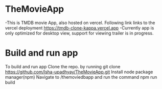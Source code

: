 ﻿# TheMovieApp
-This is TMDB movie App, also hosted on vercel. Following link links to the vercel deployment https://tmdb-clone-kappa.vercel.app
-Currently app is only optimized for desktop view, support for viewing trailer is in progress.
# Build and run app
To build and run app
Clone the repo. by running git clone https://github.com/Isha-upadhyay/TheMovieApp.git
Install node package manager(npm)
Navigate to /themoviedbapp and run the command npm run build
